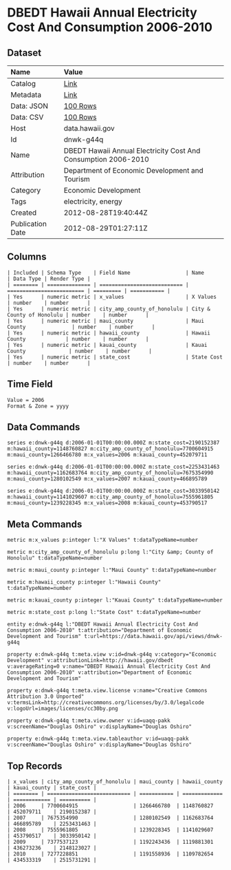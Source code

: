 # DBEDT Hawaii Annual Electricity Cost And Consumption 2006-2010

## Dataset

| Name | Value |
| :--- | :---- |
| Catalog | [Link](https://catalog.data.gov/dataset/dbedt-hawaii-annual-electricity-cost-and-consumption-2006-2010-3d9bd) |
| Metadata | [Link](https://data.hawaii.gov/api/views/dnwk-g44q) |
| Data: JSON | [100 Rows](https://data.hawaii.gov/api/views/dnwk-g44q/rows.json?max_rows=100) |
| Data: CSV | [100 Rows](https://data.hawaii.gov/api/views/dnwk-g44q/rows.csv?max_rows=100) |
| Host | data.hawaii.gov |
| Id | dnwk-g44q |
| Name | DBEDT Hawaii Annual Electricity Cost And Consumption 2006-2010 |
| Attribution | Department of Economic Development and Tourism |
| Category | Economic Development |
| Tags | electricity, energy |
| Created | 2012-08-28T19:40:44Z |
| Publication Date | 2012-08-29T01:27:11Z |

## Columns

```ls
| Included | Schema Type    | Field Name                  | Name                      | Data Type | Render Type |
| ======== | ============== | =========================== | ========================= | ========= | =========== |
| Yes      | numeric metric | x_values                    | X Values                  | number    | number      |
| Yes      | numeric metric | city_amp_county_of_honolulu | City & County of Honolulu | number    | number      |
| Yes      | numeric metric | maui_county                 | Maui County               | number    | number      |
| Yes      | numeric metric | hawaii_county               | Hawaii County             | number    | number      |
| Yes      | numeric metric | kauai_county                | Kauai County              | number    | number      |
| Yes      | numeric metric | state_cost                  | State Cost                | number    | number      |
```

## Time Field

```ls
Value = 2006
Format & Zone = yyyy
```

## Data Commands

```ls
series e:dnwk-g44q d:2006-01-01T00:00:00.000Z m:state_cost=2190152387 m:hawaii_county=1148760827 m:city_amp_county_of_honolulu=7700604915 m:maui_county=1266466780 m:x_values=2006 m:kauai_county=452079711

series e:dnwk-g44q d:2006-01-01T00:00:00.000Z m:state_cost=2253431463 m:hawaii_county=1162683764 m:city_amp_county_of_honolulu=7675354990 m:maui_county=1280102549 m:x_values=2007 m:kauai_county=466895789

series e:dnwk-g44q d:2006-01-01T00:00:00.000Z m:state_cost=3033950142 m:hawaii_county=1141029607 m:city_amp_county_of_honolulu=7555961805 m:maui_county=1239228345 m:x_values=2008 m:kauai_county=453790517
```

## Meta Commands

```ls
metric m:x_values p:integer l:"X Values" t:dataTypeName=number

metric m:city_amp_county_of_honolulu p:long l:"City &amp; County of Honolulu" t:dataTypeName=number

metric m:maui_county p:integer l:"Maui County" t:dataTypeName=number

metric m:hawaii_county p:integer l:"Hawaii County" t:dataTypeName=number

metric m:kauai_county p:integer l:"Kauai County" t:dataTypeName=number

metric m:state_cost p:long l:"State Cost" t:dataTypeName=number

entity e:dnwk-g44q l:"DBEDT Hawaii Annual Electricity Cost And Consumption 2006-2010" t:attribution="Department of Economic Development and Tourism" t:url=https://data.hawaii.gov/api/views/dnwk-g44q

property e:dnwk-g44q t:meta.view v:id=dnwk-g44q v:category="Economic Development" v:attributionLink=http://hawaii.gov/dbedt v:averageRating=0 v:name="DBEDT Hawaii Annual Electricity Cost And Consumption 2006-2010" v:attribution="Department of Economic Development and Tourism"

property e:dnwk-g44q t:meta.view.license v:name="Creative Commons Attribution 3.0 Unported" v:termsLink=http://creativecommons.org/licenses/by/3.0/legalcode v:logoUrl=images/licenses/cc30by.png

property e:dnwk-g44q t:meta.view.owner v:id=uaqq-pakk v:screenName="Douglas Oshiro" v:displayName="Douglas Oshiro"

property e:dnwk-g44q t:meta.view.tableauthor v:id=uaqq-pakk v:screenName="Douglas Oshiro" v:displayName="Douglas Oshiro"
```

## Top Records

```ls
| x_values | city_amp_county_of_honolulu | maui_county | hawaii_county | kauai_county | state_cost | 
| ======== | =========================== | =========== | ============= | ============ | ========== | 
| 2006     | 7700604915                  | 1266466780  | 1148760827    | 452079711    | 2190152387 | 
| 2007     | 7675354990                  | 1280102549  | 1162683764    | 466895789    | 2253431463 | 
| 2008     | 7555961805                  | 1239228345  | 1141029607    | 453790517    | 3033950142 | 
| 2009     | 7377537123                  | 1192243436  | 1119881301    | 436273236    | 2148123027 | 
| 2010     | 7277228851                  | 1191558936  | 1109782654    | 434533319    | 2515731291 | 
```